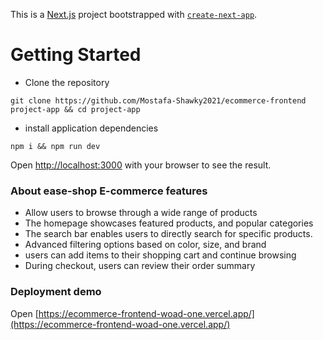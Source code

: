 This is a [Next.js](https://nextjs.org/) project bootstrapped with [`create-next-app`](https://github.com/vercel/next.js/tree/canary/packages/create-next-app).

# Getting Started

- Clone the repository

```
git clone https://github.com/Mostafa-Shawky2021/ecommerce-frontend project-app && cd project-app
```

- install application dependencies

```
npm i && npm run dev
```

Open [http://localhost:3000](http://localhost:3000) with your browser to see the result.

### About ease-shop E-commerce features

- Allow users to browse through a wide range of products
- The homepage showcases featured products, and popular categories
- The search bar enables users to directly search for specific products.
- Advanced filtering options based on color, size, and brand
- users can add items to their shopping cart and continue browsing
- During checkout, users can review their order summary

### Deployment demo

Open [https://ecommerce-frontend-woad-one.vercel.app/](https://ecommerce-frontend-woad-one.vercel.app/)
